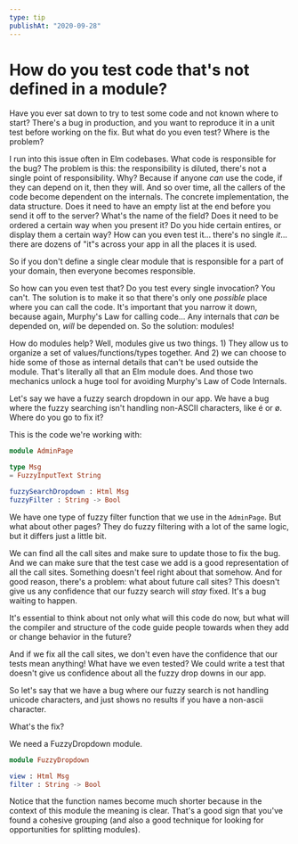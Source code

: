 ```yaml
---
type: tip
publishAt: "2020-09-28"
---
```


# How do you test code that's not defined in a module?

Have you ever sat down to try to test some code and not known where to start? There's a bug in production, and you want to reproduce it in a unit test before working on the fix. But what do you even test? Where is the problem?

I run into this issue often in Elm codebases. What code is responsible for the bug? The problem is this: the responsibility is diluted, there's not a single point of responsibility. Why? Because if anyone _can_ use the code, if they can depend on it, then they will. And so over time, all the callers of the code become dependent on the internals. The concrete implementation, the data structure. Does it need to have an empty list at the end before you send it off to the server? What's the name of the field? Does it need to be ordered a certain way when you present it? Do you hide certain entires, or display them a certain way? How can you even test it... there's no single _it_... there are dozens of "it"s across your app in all the places it is used.

So if you don't define a single clear module that is responsible for a part of your domain, then everyone becomes responsible.

So how can you even test that? Do you test every single invocation? You can't. The solution is to make it so that there's only one _possible_ place where you can call the code. It's important that you narrow it down, because again, Murphy's Law for calling code... Any internals that _can_ be depended on, _will_ be depended on. So the solution: modules!

How do modules help? Well, modules give us two things. 1) They allow us to organize a set of values/functions/types together. And 2) we can choose to hide some of those as internal details that can't be used outside the module. That's literally all that an Elm module does. And those two mechanics unlock a huge tool for avoiding Murphy's Law of Code Internals.

Let's say we have a fuzzy search dropdown in our app. We have a bug where the fuzzy searching isn't handling non-ASCII characters, like é or ø. Where do you go to fix it?

This is the code we're working with:

```elm
module AdminPage

type Msg
= FuzzyInputText String

fuzzySearchDropdown : Html Msg
fuzzyFilter : String -> Bool
```

We have one type of fuzzy filter function that we use in the `AdminPage`. But what about other pages? They do fuzzy filtering with a lot of the same logic, but it differs just a little bit.

We can find all the call sites and make sure to update those to fix the bug. And we can make sure that the test case we add is a good representation of all the call sites. Something doesn't feel right about that somehow. And for good reason, there's a problem: what about future call sites? This doesn't give us any confidence that our fuzzy search will _stay_ fixed. It's a bug waiting to happen.

It's essential to think about not only what will this code do now, but what will the compiler and structure of the code guide people towards when they add or change behavior in the future?

And if we fix all the call sites, we don't even have the confidence that our tests mean anything! What have we even tested? We could write a test that doesn't give us confidence about all the fuzzy drop downs in our app.

So let's say that we have a bug where our fuzzy search is not handling unicode characters, and just shows no results if you have a non-ascii character.

What's the fix?

We need a FuzzyDropdown module.

```elm
module FuzzyDropdown

view : Html Msg
filter : String -> Bool
```

Notice that the function names become much shorter because in the context of this module the meaning is clear. That's a good sign that you've found a cohesive grouping (and also a good technique for looking for opportunities for splitting modules).
